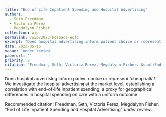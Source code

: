 ```yaml
---
title: "End of Life Inpatient Spending and Hospital Advertising"
authors:
  - Seth Freedman
  - Victoria Perez
  - Megdalynn Fisher
collection: wip
permalink: /wip/2023-hospads-eolc
excerpt: "Does hospital advertising inform patient choice or represent 'cheap talk'? We investigate the hospital advertising at the market level, establishing a correlation with end-of-life inpatient spending, a proxy for geographical differences in hospital spending on care with a uniform outcome."
date: 2023-05-16
venue: 'under review'
paperurl: ''
priority: 2  
citation: 'Freedman, Seth, Victoria Perez, Megdalynn Fisher. &quot;End of Life Inpatient Spending and Hospital Advertising&quot; <i>under review </i>.'
---
```


Does hospital advertising inform patient choice or represent 'cheap talk'? We investigate the hospital advertising at the market level, establishing a correlation with end-of-life inpatient spending, a proxy for geographical differences in hospital spending on care with a uniform outcome.

<!--- [Download paper here](http://academicpages.github.io/files/paper1.pdf) --->

Recommended citation: Freedman, Seth, Victoria Perez, Megdalynn Fisher. &quot;End of Life Inpatient Spending and Hospital Advertising&quot; <i>under review</i>.
